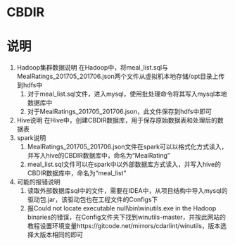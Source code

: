 # CBDIR
# 说明
1. Hadoop集群数据说明
   在Hadoop中，将meal_list.sql与MealRatings_201705_201706.json两个文件从虚拟机本地存储/opt目录上传到hdfs中
   1. 对于meal_list.sql文件，进入mysql，使用批处理命令将其写入mysql本地数据库中
   2. 对于MealRatings_201705_201706.json，此文件保存到hdfs中即可
3. Hive说明
   在Hive中，创建CBDIR数据库，用于保存原始数据表和处理后的数据表
4. spark说明
   1. MealRatings_201705_201706.json文件在spark可以以格式化方式读入，并写入hive的CBDIR数据库中，命名为“MealRating”
   2. meal_list.sql文件可以在spark中以外部数据库方式读入，并写入hive的CBDIR数据库中，命名为“meal_list”
5. 可能的报错说明
   1. 读取外部数据库sql中的文件，需要在IDEA中，从项目结构中导入mysql的驱动包.jar，该驱动包也在工程文件的Configs下
   2. 报Could not locate executable null\bin\winutils.exe in the Hadoop binaries的错误，在Config文件夹下找到winutils-master，并按此网站的教程设置环境变量https://gitcode.net/mirrors/cdarlint/winutils，版本选择大版本相同的即可
